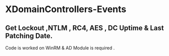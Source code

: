 # XDomainControllers-Events

## Get Lockout ,NTLM , RC4, AES , DC Uptime & Last Patching Date.

Code is worked on WinRM & AD Module is required .
